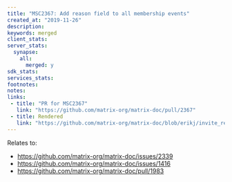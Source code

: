 ```yaml
---
title: "MSC2367: Add reason field to all membership events"
created_at: "2019-11-26"
description:
keywords: merged
client_stats:
server_stats:
  synapse:
    all:
      merged: y
sdk_stats:
services_stats:
footnotes:
notes:
links:
 - title: "PR for MSC2367"
   link: "https://github.com/matrix-org/matrix-doc/pull/2367"
 - title: Rendered
   link: "https://github.com/matrix-org/matrix-doc/blob/erikj/invite_reject_reasons/proposals/2367-membership-reasons.md"
---
```


Relates to:
* https://github.com/matrix-org/matrix-doc/issues/2339
* https://github.com/matrix-org/matrix-doc/issues/1416
* https://github.com/matrix-org/matrix-doc/pull/1983
